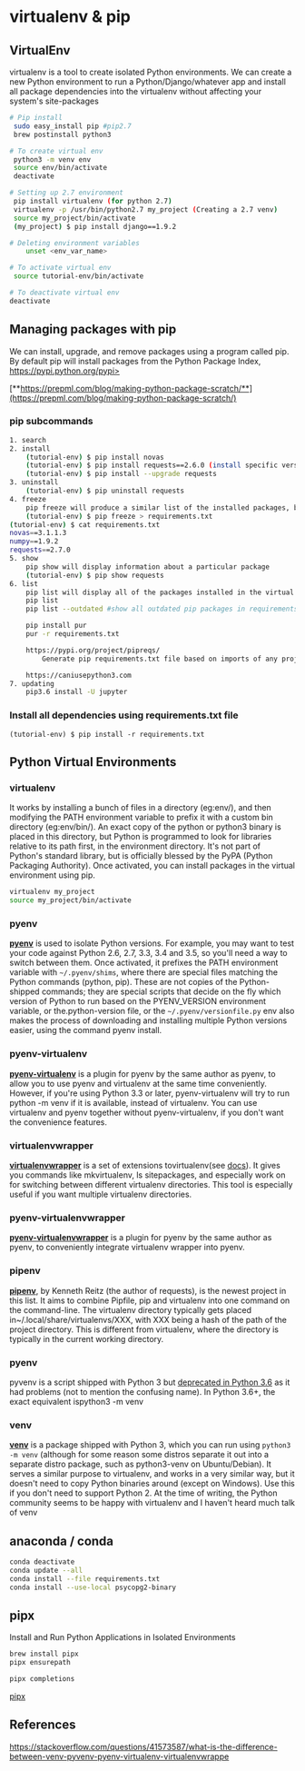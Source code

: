 # virtualenv & pip

## VirtualEnv

virtualenv is a tool to create isolated Python environments. We can create a new Python environment to run a Python/Django/whatever app and install all package dependencies into the virtualenv without affecting your system's site-packages

```bash
# Pip install
 sudo easy_install pip #pip2.7
 brew postinstall python3

# To create virtual env
 python3 -m venv env
 source env/bin/activate
 deactivate

# Setting up 2.7 environment
 pip install virtualenv (for python 2.7)
 virtualenv -p /usr/bin/python2.7 my_project (Creating a 2.7 venv)
 source my_project/bin/activate
 (my_project) $ pip install django==1.9.2

# Deleting environment variables
    unset <env_var_name>

# To activate virtual env
 source tutorial-env/bin/activate

# To deactivate virtual env
deactivate
```

## Managing packages with pip

We can install, upgrade, and remove packages using a program called pip. By default pip will install packages from the Python Package Index, https://pypi.python.org/pypi>

[**https://prepml.com/blog/making-python-package-scratch/**](https://prepml.com/blog/making-python-package-scratch/)

### pip subcommands

```bash
1. search
2. install
    (tutorial-env) $ pip install novas
    (tutorial-env) $ pip install requests==2.6.0 (install specific version)
    (tutorial-env) $ pip install --upgrade requests
3. uninstall
    (tutorial-env) $ pip uninstall requests
4. freeze
    pip freeze will produce a similar list of the installed packages, but the output uses the format that pip install expects. A common convention is to put this list in a requirements.txt file:
    (tutorial-env) $ pip freeze > requirements.txt
(tutorial-env) $ cat requirements.txt
novas==3.1.1.3
numpy==1.9.2
requests==2.7.0
5. show
    pip show will display information about a particular package
    (tutorial-env) $ pip show requests
6. list
    pip list will display all of the packages installed in the virtual environment
    pip list
    pip list --outdated #show all outdated pip packages in requirements.txt

    pip install pur
    pur -r requirements.txt

    https://pypi.org/project/pipreqs/
        Generate pip requirements.txt file based on imports of any project

    https://caniusepython3.com
7. updating
    pip3.6 install -U jupyter
```

### Install all dependencies using requirements.txt file

`(tutorial-env) $ pip install -r requirements.txt`

## Python Virtual Environments

### virtualenv

It works by installing a bunch of files in a directory (eg:env/), and then modifying the PATH environment variable to prefix it with a custom bin directory (eg:env/bin/). An exact copy of the python or python3 binary is placed in this directory, but Python is programmed to look for libraries relative to its path first, in the environment directory. It's not part of Python's standard library, but is officially blessed by the PyPA (Python Packaging Authority). Once activated, you can install packages in the virtual environment using pip.

```bash
virtualenv my_project
source my_project/bin/activate
```

### pyenv

[**pyenv**](https://github.com/yyuu/pyenv) is used to isolate Python versions. For example, you may want to test your code against Python 2.6, 2.7, 3.3, 3.4 and 3.5, so you'll need a way to switch between them. Once activated, it prefixes the PATH environment variable with `~/.pyenv/shims`, where there are special files matching the Python commands (python, pip). These are not copies of the Python-shipped commands; they are special scripts that decide on the fly which version of Python to run based on the PYENV_VERSION environment variable, or the.python-version file, or the `~/.pyenv/versionfile.py` env also makes the process of downloading and installing multiple Python versions easier, using the command pyenv install.

### pyenv-virtualenv

[**pyenv-virtualenv**](https://github.com/yyuu/pyenv-virtualenv) is a plugin for pyenv by the same author as pyenv, to allow you to use pyenv and virtualenv at the same time conveniently. However, if you're using Python 3.3 or later, pyenv-virtualenv will try to run python -m venv if it is available, instead of virtualenv. You can use virtualenv and pyenv together without pyenv-virtualenv, if you don't want the convenience features.

### virtualenvwrapper

[**virtualenvwrapper**](https://pypi.python.org/pypi/virtualenvwrapper) is a set of extensions tovirtualenv(see [docs](http://virtualenvwrapper.readthedocs.io/en/latest/)). It gives you commands like mkvirtualenv, ls sitepackages, and especially work on for switching between different virtualenv directories. This tool is especially useful if you want multiple virtualenv directories.

### pyenv-virtualenvwrapper

[**pyenv-virtualenvwrapper**](https://github.com/yyuu/pyenv-virtualenvwrapper) is a plugin for pyenv by the same author as pyenv, to conveniently integrate virtualenv wrapper into pyenv.

### pipenv

[**pipenv**](https://pypi.python.org/pypi/pipenv), by Kenneth Reitz (the author of requests), is the newest project in this list. It aims to combine Pipfile, pip and virtualenv into one command on the command-line. The virtualenv directory typically gets placed in~/.local/share/virtualenvs/XXX, with XXX being a hash of the path of the project directory. This is different from virtualenv, where the directory is typically in the current working directory.

### pyenv

pyvenv is a script shipped with Python 3 but [deprecated in Python 3.6](https://docs.python.org/dev/whatsnew/3.6.html#id8) as it had problems (not to mention the confusing name). In Python 3.6+, the exact equivalent ispython3 -m venv

### venv

[**venv**](https://docs.python.org/3/library/venv.html) is a package shipped with Python 3, which you can run using `python3 -m venv` (although for some reason some distros separate it out into a separate distro package, such as python3-venv on Ubuntu/Debian). It serves a similar purpose to virtualenv, and works in a very similar way, but it doesn't need to copy Python binaries around (except on Windows). Use this if you don't need to support Python 2. At the time of writing, the Python community seems to be happy with virtualenv and I haven't heard much talk of venv

## anaconda / conda

```bash
conda deactivate
conda update --all
conda install --file requirements.txt
conda install --use-local psycopg2-binary
```

## pipx

Install and Run Python Applications in Isolated Environments

```bash
brew install pipx
pipx ensurepath

pipx completions
```

[pipx](https://pypa.github.io/pipx/)

## References

https://stackoverflow.com/questions/41573587/what-is-the-difference-between-venv-pyvenv-pyenv-virtualenv-virtualenvwrappe
